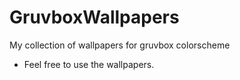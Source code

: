 # GruvboxWallpapers
My collection of wallpapers for gruvbox colorscheme
- Feel free to use the wallpapers.
